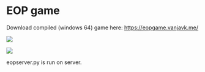 # EOP game

Download compiled (windows 64) game here: https://eopgame.vanjavk.me/

![](https://i.imgur.com/cbpSR9H.gifv)

[![](http://img.youtube.com/vi/WEBAJPF6UdU/0.jpg)](http://www.youtube.com/watch?v=WEBAJPF6UdU "EOP demonstration")


eopserver.py is run on server.
